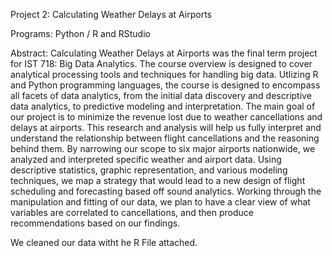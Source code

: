 Project 2: Calculating Weather Delays at Airports 

Programs: Python / R and RStudio

Abstract: Calculating Weather Delays at Airports was the final term project for IST 718: Big Data Analytics. The course overview is designed to cover analytical processing tools and techniques for handling big data. Utlizing R and Python programming languages, the course is designed to encompass all facets of data analytics, from the initial data discovery and descriptive data analytics, to predictive modeling and interpretation. The main goal of our project is to minimize the revenue lost due to weather cancellations and delays at airports. This research and analysis will help us fully interpret and understand the relationship between flight cancellations and the reasoning behind them. By narrowing our scope to six major airports nationwide, we analyzed and interpreted specific weather and airport data. Using descriptive statistics, graphic representation, and various modeling techniques, we map a strategy that would lead to a new design of flight scheduling and forecasting based off sound analytics. Working through the manipulation and fitting of our data, we plan to have a clear view of what variables are correlated to cancellations, and then produce recommendations based on our findings.

We cleaned our data witht he R File attached.
